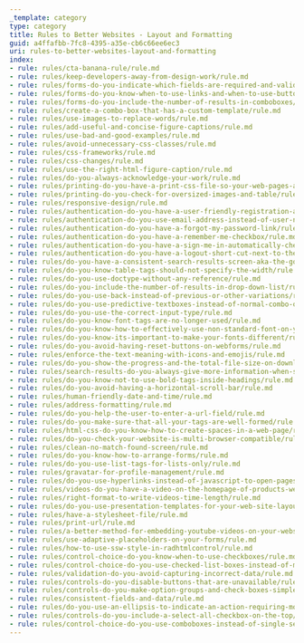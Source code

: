 ```yaml
---
_template: category
type: category
title: Rules to Better Websites - Layout and Formatting
guid: a4ffafbb-7fc8-4395-a35e-cb6c66ee6ec3
uri: rules-to-better-websites-layout-and-formatting
index:
- rule: rules/cta-banana-rule/rule.md
- rule: rules/keep-developers-away-from-design-work/rule.md
- rule: rules/forms-do-you-indicate-which-fields-are-required-and-validate-them/rule.md
- rule: rules/forms-do-you-know-when-to-use-links-and-when-to-use-buttons/rule.md
- rule: rules/forms-do-you-include-the-number-of-results-in-comboboxes/rule.md
- rule: rules/create-a-combo-box-that-has-a-custom-template/rule.md
- rule: rules/use-images-to-replace-words/rule.md
- rule: rules/add-useful-and-concise-figure-captions/rule.md
- rule: rules/use-bad-and-good-examples/rule.md
- rule: rules/avoid-unnecessary-css-classes/rule.md
- rule: rules/css-frameworks/rule.md
- rule: rules/css-changes/rule.md
- rule: rules/use-the-right-html-figure-caption/rule.md
- rule: rules/do-you-always-acknowledge-your-work/rule.md
- rule: rules/printing-do-you-have-a-print-css-file-so-your-web-pages-are-nicely-printable/rule.md
- rule: rules/printing-do-you-check-for-oversized-images-and-table/rule.md
- rule: rules/responsive-design/rule.md
- rule: rules/authentication-do-you-have-a-user-friendly-registration-and-sign-in-screen/rule.md
- rule: rules/authentication-do-you-use-email-address-instead-of-user-name/rule.md
- rule: rules/authentication-do-you-have-a-forgot-my-password-link/rule.md
- rule: rules/authentication-do-you-have-a-remember-me-checkbox/rule.md
- rule: rules/authentication-do-you-have-a-sign-me-in-automatically-checkbox/rule.md
- rule: rules/authentication-do-you-have-a-logout-short-cut-next-to-the-user-name/rule.md
- rule: rules/do-you-have-a-consistent-search-results-screen-aka-the-google-grid/rule.md
- rule: rules/do-you-know-table-tags-should-not-specify-the-width/rule.md
- rule: rules/do-you-use-doctype-without-any-reference/rule.md
- rule: rules/do-you-include-the-number-of-results-in-drop-down-list/rule.md
- rule: rules/do-you-use-back-instead-of-previous-or-other-variations/rule.md
- rule: rules/do-you-use-predictive-textboxes-instead-of-normal-combo-or-text-boxes/rule.md
- rule: rules/do-you-use-the-correct-input-type/rule.md
- rule: rules/do-you-know-font-tags-are-no-longer-used/rule.md
- rule: rules/do-you-know-how-to-effectively-use-non-standard-font-on-your-website/rule.md
- rule: rules/do-you-know-its-important-to-make-your-fonts-different/rule.md
- rule: rules/do-you-avoid-having-reset-buttons-on-webforms/rule.md
- rule: rules/enforce-the-text-meaning-with-icons-and-emojis/rule.md
- rule: rules/do-you-show-the-progress-and-the-total-file-size-on-downloads/rule.md
- rule: rules/search-results-do-you-always-give-more-information-when-searching-doesnt-find-anything/rule.md
- rule: rules/do-you-know-not-to-use-bold-tags-inside-headings/rule.md
- rule: rules/do-you-avoid-having-a-horizontal-scroll-bar/rule.md
- rule: rules/human-friendly-date-and-time/rule.md
- rule: rules/address-formatting/rule.md
- rule: rules/do-you-help-the-user-to-enter-a-url-field/rule.md
- rule: rules/do-you-make-sure-that-all-your-tags-are-well-formed/rule.md
- rule: rules/html-css-do-you-know-how-to-create-spaces-in-a-web-page/rule.md
- rule: rules/do-you-check-your-website-is-multi-browser-compatible/rule.md
- rule: rules/clean-no-match-found-screen/rule.md
- rule: rules/do-you-know-how-to-arrange-forms/rule.md
- rule: rules/do-you-use-list-tags-for-lists-only/rule.md
- rule: rules/gravatar-for-profile-management/rule.md
- rule: rules/do-you-use-hyperlinks-instead-of-javascript-to-open-pages/rule.md
- rule: rules/videos-do-you-have-a-video-on-the-homepage-of-products-websites/rule.md
- rule: rules/right-format-to-write-videos-time-length/rule.md
- rule: rules/do-you-use-presentation-templates-for-your-web-site-layouts/rule.md
- rule: rules/have-a-stylesheet-file/rule.md
- rule: rules/print-url/rule.md
- rule: rules/a-better-method-for-embedding-youtube-videos-on-your-website/rule.md
- rule: rules/use-adaptive-placeholders-on-your-forms/rule.md
- rule: rules/how-to-use-ssw-style-in-radhtmlcontrol/rule.md
- rule: rules/control-choice-do-you-know-when-to-use-checkboxes/rule.md
- rule: rules/control-choice-do-you-use-checked-list-boxes-instead-of-multi-select-list-boxes/rule.md
- rule: rules/validation-do-you-avoid-capturing-incorrect-data/rule.md
- rule: rules/controls-do-you-disable-buttons-that-are-unavailable/rule.md
- rule: rules/controls-do-you-make-option-groups-and-check-boxes-simple-to-understand/rule.md
- rule: rules/consistent-fields-and-data/rule.md
- rule: rules/do-you-use-an-ellipsis-to-indicate-an-action-requiring-more-user-input/rule.md
- rule: rules/controls-do-you-include-a-select-all-checkbox-on-the-top/rule.md
- rule: rules/control-choice-do-you-use-comboboxes-instead-of-single-select-list-boxes/rule.md
---
```


